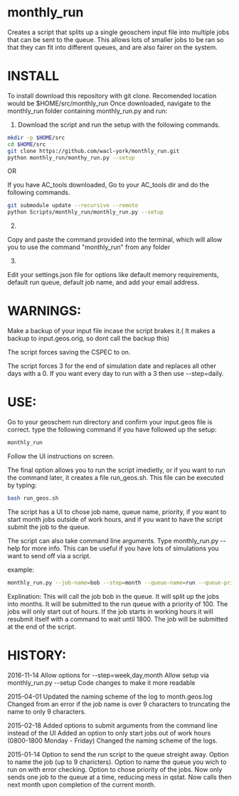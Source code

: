 monthly_run
===========

Creates a script that splits up a single geoschem input file into multiple jobs that can be sent to the queue.
This allows lots of smaller jobs to be ran so that they can fit into different queues, and are also fairer on the system.


INSTALL
==================================================

To install download this repository with git clone. Recomended location would be $HOME/src/monthly_run
Once downloaded, navigate to the monthly_run folder containing monthly_run.py and run:

1) Download the script and run the setup with the following commands.

```bash
mkdir -p $HOME/src
cd $HOME/src
git clone https://github.com/wacl-york/monthly_run.git
python monthly_run/monthy_run.py --setup
```

OR

If you have AC_tools downloaded, Go to your AC_tools dir and do the following commands.

```bash
git submodule update --recursive --remote
python Scripts/monthly_run/monthly_run.py --setup
```

2)
Copy and paste the command provided into the terminal, which will allow you to use the command "monthly_run" from any folder

3)
Edit your settings.json file for options like default memory requirements, default run queue, default job name, and add your email address.


WARNINGS:
==================================================

Make a backup of your input file incase the script brakes it.( It makes a backup to input.geos.orig, so dont call the backup this)

The script forces saving the CSPEC to on.

The script forces 3 for the end of simulation date and replaces all other days with a 0. If you want every day to run with a 3 then use --step=daily.


USE:
==================================================

Go to your geoschem run directory and confirm your input.geos file is correct.
type the following command if you have followed up the setup:

```bash
monthly_run
```

Follow the UI instructions on screen.

The final option allows you to run the script imedietly, or if you want to run the command later, it creates a file run_geos.sh. This file can be executed by typing:

```bash
bash run_geos.sh
```

The script has a UI to chose job name, queue name, priority, if you want to start month jobs outside of work hours, and if you want to have the script submit the job to the queue.

The script can also take command line arguments. Type monthly_run.py --help for more info.
This can be useful if you have lots of simulations you want to send off via a script.

example:
```bash
monthly_run.py --job-name=bob --step=month --queue-name=run --queue-priotiry=100 --out-of-hours=yes --submit=yes
```
Explination:
This will call the job bob in the queue. It will split up the jobs into months. It will be submitted to the run queue with a priority of 100. The jobs will only start out of hours. If the job starts in working hours it will resubmit itself with a command to wait until 1800. The job will be submitted at the end of the script.



HISTORY:
==================================================

2016-11-14
Allow options for --step=week,day,month
Allow setup via monthly_run.py --setup
Code changes to make it more readable


2015-04-01
Updated the naming scheme of the log to month.geos.log
Changed from an error if the job name is over 9 characters to truncating the name to only 9 characters.

2015-02-18
Added options to submit arguments from the command line instead of the UI
Added an option to only start jobs out of work hours (0800-1800 Monday - Friday)
Changed the naming scheme of the logs.

2015-01-14
Option to send the run script to the queue streight away.
Option to name the job (up to 9 charicters).
Option to name the queue you wich to run on with error checking.
Option to chose priority of the jobs.
Now only sends one job to the queue at a time, reducing mess in qstat. Now calls then next month upon completion of the current month.





